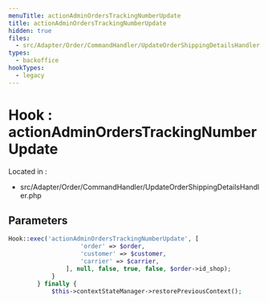 ```yaml
---
menuTitle: actionAdminOrdersTrackingNumberUpdate
title: actionAdminOrdersTrackingNumberUpdate
hidden: true
files:
  - src/Adapter/Order/CommandHandler/UpdateOrderShippingDetailsHandler.php
types:
  - backoffice
hookTypes:
  - legacy
---
```


# Hook : actionAdminOrdersTrackingNumberUpdate

Located in :

  - src/Adapter/Order/CommandHandler/UpdateOrderShippingDetailsHandler.php

## Parameters

```php
Hook::exec('actionAdminOrdersTrackingNumberUpdate', [
                    'order' => $order,
                    'customer' => $customer,
                    'carrier' => $carrier,
                ], null, false, true, false, $order->id_shop);
            }
        } finally {
            $this->contextStateManager->restorePreviousContext();
```